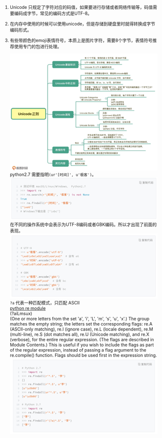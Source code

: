 1. Unicode 只规定了字符对应的码值，如果要进行存储或者网络传输等，码值需要编码成字节，常见的编码方式是UTF-8。
2. 在内存中使用的时候可以使用unicode，但是存储到硬盘里时就得转换成字节编码形式。
3. 有些带颜色的emoji表情符号，本质上是图片字符，需要8个字节，表情符号推荐使用专门的包进行处理。
   
   ![示例1](./08.JPG "示例1")
   python2.7 需要指明`(ur'[时间]', u'极客')`。
   ![示例2](./08-1.JPG "示例2")
   在不同的操作系统中会表示为UTF-8编码或者GBK编码。所以才出现了前面的表现。
   ![示例3](./08-2.JPG "示例3")
   `?a` 代表一种匹配模式，只匹配 ASCII    
   [python re module](https://docs.python.org/3/library/re.html)    
   (?aiLmsux)    
   (One or more letters from the set 'a', 'i', 'L', 'm', 's', 'u', 'x'.) The group matches the empty string; the letters set the corresponding flags: re.A (ASCII-only matching), re.I (ignore case), re.L (locale dependent), re.M (multi-line), re.S (dot matches all), re.U (Unicode matching), and re.X (verbose), for the entire regular expression. (The flags are described in Module Contents.) This is useful if you wish to include the flags as part of the regular expression, instead of passing a flag argument to the re.compile() function. Flags should be used first in the expression string.
   ![标题效果](./08-3.JPG "标题效果")